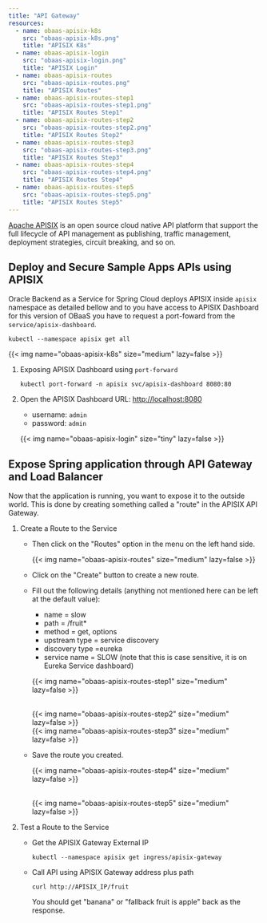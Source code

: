 ```yaml
---
title: "API Gateway"
resources:
  - name: obaas-apisix-k8s
    src: "obaas-apisix-k8s.png"
    title: "APISIX K8s"
  - name: obaas-apisix-login
    src: "obaas-apisix-login.png"
    title: "APISIX Login"
  - name: obaas-apisix-routes
    src: "obaas-apisix-routes.png"
    title: "APISIX Routes"
  - name: obaas-apisix-routes-step1
    src: "obaas-apisix-routes-step1.png"
    title: "APISIX Routes Step1"
  - name: obaas-apisix-routes-step2
    src: "obaas-apisix-routes-step2.png"
    title: "APISIX Routes Step2"
  - name: obaas-apisix-routes-step3
    src: "obaas-apisix-routes-step3.png"
    title: "APISIX Routes Step3"
  - name: obaas-apisix-routes-step4
    src: "obaas-apisix-routes-step4.png"
    title: "APISIX Routes Step4"
  - name: obaas-apisix-routes-step5
    src: "obaas-apisix-routes-step5.png"
    title: "APISIX Routes Step5"
---
```


[Apache APISIX](https://apisix.apache.org) is an open source cloud native API platform that support the full lifecycle of API management as publishing, traffic management, deployment strategies, circuit breaking, and so on.

## Deploy and Secure Sample Apps APIs using APISIX

Oracle Backend as a Service for Spring Cloud deploys APISIX inside `apisix` namespace as detailed bellow and to you have access to APISIX Dashboard for this version of OBaaS you have to request a port-foward from the `service/apisix-dashboard`.

```shell
kubectl --namespace apisix get all
```

<!-- spellchecker-disable -->
{{< img name="obaas-apisix-k8s" size="medium" lazy=false >}}
<!-- spellchecker-enable -->

1. Exposing APISIX Dashboard using `port-forward`

    ```shell
    kubectl port-forward -n apisix svc/apisix-dashboard 8080:80
    ```

2. Open the APISIX Dashboard URL: <http://localhost:8080>

    * username: `admin`
    * password: `admin`

    <!-- spellchecker-disable -->
    {{< img name="obaas-apisix-login" size="tiny" lazy=false >}}
    <!-- spellchecker-enable -->

## Expose Spring application through API Gateway and Load Balancer

Now that the application is running, you want to expose it to the outside world.  This is done by creating something called a "route" in the APISIX API Gateway.

1. Create a Route to the Service

    * Then click on the "Routes" option in the menu on the left hand side.

        <!-- spellchecker-disable -->
        {{< img name="obaas-apisix-routes" size="medium" lazy=false >}}
        <!-- spellchecker-enable -->

    * Click on the "Create" button to create a new route.
    * Fill out the following details (anything not mentioned here can be left at the default value):
        * name = slow
        * path = /fruit*
        * method = get, options
        * upstream type = service discovery
        * discovery type =eureka
        * service name = SLOW     (note that this is case sensitive, it is on Eureka Service dashboard)

        <!-- spellchecker-disable -->
        {{< img name="obaas-apisix-routes-step1" size="medium" lazy=false >}}
        <!-- spellchecker-enable -->
        </br>
        <!-- spellchecker-disable -->
        {{< img name="obaas-apisix-routes-step2" size="medium" lazy=false >}}
        <!-- spellchecker-enable -->
        </br>
        <!-- spellchecker-disable -->
        {{< img name="obaas-apisix-routes-step3" size="medium" lazy=false >}}
        <!-- spellchecker-enable -->
        </br>

    * Save the route you created.
        <!-- spellchecker-disable -->
        {{< img name="obaas-apisix-routes-step4" size="medium" lazy=false >}}
        <!-- spellchecker-enable -->
        </br>
        <!-- spellchecker-disable -->
        {{< img name="obaas-apisix-routes-step5" size="medium" lazy=false >}}
        <!-- spellchecker-enable -->
        </br>

2. Test a Route to the Service

    * Get the APISIX Gateway External IP

        ```shell
        kubectl --namespace apisix get ingress/apisix-gateway
        ```

    * Call API using APISIX Gateway address plus path

        ```shell
        curl http://APISIX_IP/fruit
        ```

        You should get "banana" or "fallback fruit is apple" back as the response.
